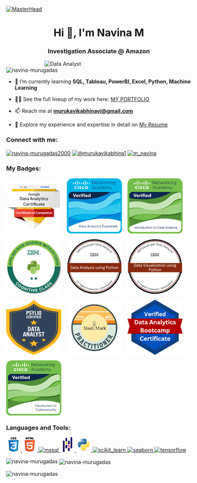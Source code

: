 [![MasterHead](https://i.pinimg.com/originals/fc/71/63/fc71635c7f1b09ed30413f59bb749582.gif)](https://navina-murugadas.github.io/Portfolio/)
<h1 align="center">Hi 👋, I'm Navina M</h1>
<h3 align="center">Investigation Associate @ Amazon</h3>
<img align="right" alt="Data Analyst" width="400" src="https://upmetrics.com/hs-fs/hubfs/Data%20analysis.gif?width=500&height=500&name=Data%20analysis.gif">

<p align="left"> <img src="https://komarev.com/ghpvc/?username=navina-murugadas&label=Profile%20views&color=0e75b6&style=flat" alt="navina-murugadas" /> </p>

- 🌱 I’m currently learning **SQL, Tableau, PowerBI, Excel, Python, Machine Learning**

- 👨‍💻 See the full lineup of my work here: [MY PORTFOLIO](https://navina-murugadas.github.io/Portfolio/)

- 📫 Reach me at **murukavikabhinavi@gmail.com**

- 📄 Explore my experience and expertise in detail on [My Resume](https://drive.google.com/open?id=11icgELJLwn1c_UdHstSmpynwIVeZaZdw&usp=drive_fs)

<h3 align="left">Connect with me:</h3>
<p align="left">
<a href="https://linkedin.com/in/navina-murugadas2000" target="blank"><img align="center" src="https://raw.githubusercontent.com/rahuldkjain/github-profile-readme-generator/master/src/images/icons/Social/linked-in-alt.svg" alt="navina-murugadas2000" height="30" width="40" /></a>
<a href="https://www.hackerrank.com/@murukavikabhina1" target="blank"><img align="center" src="https://raw.githubusercontent.com/rahuldkjain/github-profile-readme-generator/master/src/images/icons/Social/hackerrank.svg" alt="@murukavikabhina1" height="30" width="40" /></a>
<a href="https://www.leetcode.com/m_navina" target="blank"><img align="center" src="https://raw.githubusercontent.com/rahuldkjain/github-profile-readme-generator/master/src/images/icons/Social/leet-code.svg" alt="m_navina" height="30" width="40" /></a>
</p>

<h3 align="left">My Badges:</h3>
<div style="display: flex; flex-wrap: wrap; gap: 15px;">
  <img src="https://github.com/Navina-Murugadas/Navina-Murugadas/blob/main/Badges/Google-Data-Analytics.png" alt="Google Data Analytics" width="150" height="150" />
  <img src="https://github.com/Navina-Murugadas/Navina-Murugadas/blob/main/Badges/CISCO%20Data-Analytics-essentials.png" alt="CISCO Data Analytics Essentials" width="150" height="150" />
  <img src="https://github.com/Navina-Murugadas/Navina-Murugadas/blob/main/Badges/CISCO%20Introduction-to-Data-Science.png" alt="CISCO Introduction to Data Science" width="150" height="150" />
  <img src="https://github.com/Navina-Murugadas/Navina-Murugadas/blob/main/Badges/IBM%20applied-data-science-with-python-level-2.png" alt="IBM Applied Data Science with Python Level 2" width="150" height="150" />
  <img src="https://github.com/Navina-Murugadas/Navina-Murugadas/blob/main/Badges/IBM%20data-analysis-using-python.png" alt="IBM Data Analysis Using Python" width="150" height="150" />
  <img src="https://github.com/Navina-Murugadas/Navina-Murugadas/blob/main/Badges/IBM%20data-visualization-using-python.png" alt="IBM Data Visualization Using Python" width="150" height="150" />
  <img src="https://github.com/Navina-Murugadas/Navina-Murugadas/blob/main/Badges/PSYLIQ%20DATA_ANALYST_BADGE.png" alt="PSYLIQ Data Analyst Badge" width="150" height="150" />
  <img src="https://github.com/Navina-Murugadas/Navina-Murugadas/blob/main/Badges/SLASHMARK_Practitioner_Badge.png" alt="SLASHMARK Practitioner Badge" width="150" height="150" />
  <img src="https://github.com/Navina-Murugadas/Navina-Murugadas/blob/main/Badges/Verified_Analytics_Bootcamp_Certification.png" alt="Verified Analytics Bootcamp Certification" width="150" height="150" />
  <img src="https://github.com/Navina-Murugadas/Navina-Murugadas/blob/main/Badges/CISCO%20Introduction-to-CyberSecurity.png" alt="CISCO Introduction to CyberSecurity" width="150" height="150" />
</div>



<h3 align="left">Languages and Tools:</h3>
<p align="left"> <a href="https://www.w3schools.com/css/" target="_blank" rel="noreferrer"> <img src="https://raw.githubusercontent.com/devicons/devicon/master/icons/css3/css3-original-wordmark.svg" alt="css3" width="40" height="40"/> </a> <a href="https://www.w3.org/html/" target="_blank" rel="noreferrer"> <img src="https://raw.githubusercontent.com/devicons/devicon/master/icons/html5/html5-original-wordmark.svg" alt="html5" width="40" height="40"/> </a> <a href="https://www.microsoft.com/en-us/sql-server" target="_blank" rel="noreferrer"> <img src="https://www.svgrepo.com/show/303229/microsoft-sql-server-logo.svg" alt="mssql" width="40" height="40"/> </a> <a href="https://pandas.pydata.org/" target="_blank" rel="noreferrer"> <img src="https://raw.githubusercontent.com/devicons/devicon/2ae2a900d2f041da66e950e4d48052658d850630/icons/pandas/pandas-original.svg" alt="pandas" width="40" height="40"/> </a> <a href="https://www.python.org" target="_blank" rel="noreferrer"> <img src="https://raw.githubusercontent.com/devicons/devicon/master/icons/python/python-original.svg" alt="python" width="40" height="40"/> </a> <a href="https://scikit-learn.org/" target="_blank" rel="noreferrer"> <img src="https://upload.wikimedia.org/wikipedia/commons/0/05/Scikit_learn_logo_small.svg" alt="scikit_learn" width="40" height="40"/> </a> <a href="https://seaborn.pydata.org/" target="_blank" rel="noreferrer"> <img src="https://seaborn.pydata.org/_images/logo-mark-lightbg.svg" alt="seaborn" width="40" height="40"/> </a> <a href="https://www.tensorflow.org" target="_blank" rel="noreferrer"> <img src="https://www.vectorlogo.zone/logos/tensorflow/tensorflow-icon.svg" alt="tensorflow" width="40" height="40"/> </a> </p>

<p><img align="left" src="https://github-readme-stats.vercel.app/api/top-langs?username=navina-murugadas&show_icons=true&locale=en&layout=compact" alt="navina-murugadas" /></p>

<p>&nbsp;<img align="center" src="https://github-readme-stats.vercel.app/api?username=navina-murugadas&show_icons=true&locale=en" alt="navina-murugadas" /></p>

<p><img align="center" src="https://github-readme-streak-stats.herokuapp.com/?user=navina-murugadas&" alt="navina-murugadas" /></p>

